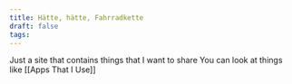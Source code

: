 ```yaml
---
title: Hätte, hätte, Fahrradkette
draft: false
tags:
---
```

Just a site that contains things that I want to share
You can look at things like [[Apps That I Use]]
